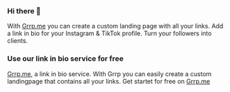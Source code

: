 ### Hi there 👋

With [Grrp.me](http://grrp.me) you can create a custom landing page with all your links.
Add a link in bio for your Instagram & TikTok profile. Turn your followers into clients.

### Use our link in bio service for free
[Grrp.me](https://www.grrp.me), a link in bio service. With Grrp you can easily create a custom landingpage that contains all your links. Get startet for free on [Grrp.me](https://www.grrp.me)
